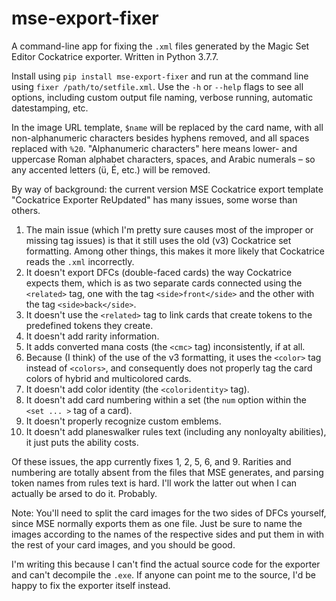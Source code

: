 # mse-export-fixer

A command-line app for fixing the `.xml` files generated by the Magic Set Editor Cockatrice exporter. Written in Python 3.7.7.

Install using `pip install mse-export-fixer` and run at the command line using `fixer /path/to/setfile.xml`.
Use the `-h` or `--help` flags to see all options, including custom output file naming, verbose running, automatic datestamping, etc.

In the image URL template, `$name` will be replaced by the card name, with all non-alphanumeric characters besides hyphens removed, and all spaces replaced with `%20`. "Alphanumeric characters" here means lower- and uppercase Roman alphabet characters, spaces, and Arabic numerals – so any accented letters (ü, É, etc.) will be removed.

By way of background: the current version MSE Cockatrice export template "Cockatrice Exporter ReUpdated" has many issues, some worse than others. 
1. The main issue (which I'm pretty sure causes most of the improper or missing tag issues) is that it still uses the old (v3) Cockatrice set formatting. Among other things, this makes it more likely that Cockatrice reads the `.xml` incorrectly.
2. It doesn't export DFCs (double-faced cards) the way Cockatrice expects them, which is as two separate cards connected using the `<related>` tag, one with the tag `<side>front</side>` and the other with the tag `<side>back</side>`.
3. It doesn't use the `<related>` tag to link cards that create tokens to the predefined tokens they create.
4. It doesn't add rarity information.
5. It adds converted mana costs (the `<cmc>` tag) inconsistently, if at all.
6. Because (I think) of the use of the v3 formatting, it uses the `<color>` tag instead of `<colors>`, and consequently does not properly tag the card colors of hybrid and multicolored cards.
7. It doesn't add color identity (the `<coloridentity>` tag).
8. It doesn't add card numbering within a set (the `num` option within the `<set ... >` tag of a card).
9. It doesn't properly recognize custom emblems.
10. It doesn't add planeswalker rules text (including any nonloyalty abilities), it just puts the ability costs.

Of these issues, the app currently fixes 1, 2, 5, 6, and 9. Rarities and numbering are totally absent from the files that MSE generates, and parsing token names from rules text is hard. I'll work the latter out when I can actually be arsed to do it. Probably.

Note: You'll need to split the card images for the two sides of DFCs yourself, since MSE normally exports them as one file. Just be sure to name the images according to the names of the respective sides and put them in with the rest of your card images, and you should be good.

I'm writing this because I can't find the actual source code for the exporter and can't decompile the `.exe`. 
If anyone can point me to the source, I'd be happy to fix the exporter itself instead.
